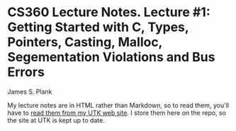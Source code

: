 # CS360 Lecture Notes.  Lecture #1: Getting Started with C, Types, Pointers, Casting, Malloc, Segementation Violations and Bus Errors</title>

James S. Plank

My lecture notes are in HTML rather than Markdown, so to read them,
you'll have to [read them from my UTK web site](http://web.eecs.utk.edu/~plank/plank/classes/cs360/360/notes/CStuff/lecture.html).  I store them here on the repo, so the site at UTK is 
kept up to date.

